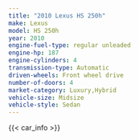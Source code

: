 ```yaml
---
title: "2010 Lexus HS 250h"
make: Lexus
model: HS 250h
year: 2010
engine-fuel-type: regular unleaded
engine-hp: 187
engine-cylinders: 4
transmission-type: Automatic
driven-wheels: Front wheel drive
number-of-doors: 4
market-category: Luxury,Hybrid
vehicle-size: Midsize
vehicle-style: Sedan
---
```


{{< car_info >}}

